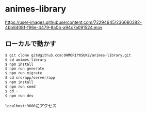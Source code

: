 # animes-library



https://user-images.githubusercontent.com/72294945/236680382-4bb8408f-f96e-4479-8a0b-a94c7a091524.mov



## ローカルで動かす

```sh
$ git clone git@github.com:OHMORIYUSUKE/animes-library.git
$ cd animes-library
$ npm install
$ npm run generate
$ npm run migrate
$ cd src/app/server/app
$ npm install
$ npm run seed
$ cd -
$ npm run dev
```

`localhost:3000`にアクセス
